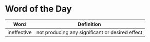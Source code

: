# Word of the Day

|Word|Definition|
|---|---|
|ineffective|not producing any significant or desired effect|
